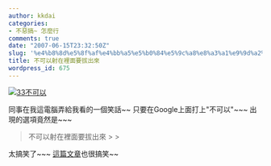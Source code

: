 ```yaml
---
author: kkdai
categories:
- 不惡搞~ 怎麼行
comments: true
date: "2007-06-15T23:32:50Z"
slug: '%e4%b8%8d%e5%8f%af%e4%bb%a5%e5%b0%84%e5%9c%a8%e8%a3%a1%e9%9d%a2%e8%a6%81%e6%8b%94%e5%87%ba%e4%be%86'
title: 不可以射在裡面要拔出來
wordpress_id: 675
---
```


[![33不可以](http://farm1.static.flickr.com/243/551019342_e56372068e.jpg)](http://www.flickr.com/photos/evanlin/551019342/)

同事在我這電腦弄給我看的一個笑話~~ 只要在Google上面打上"不可以"~~~ 出現的選項竟然是~~~

<blockquote>不可以射在裡面要拔出來
> 
> </blockquote>

太搞笑了~~~ [這篇文章](http://www.palmislife.com/thread-73682-1-3.html)也很搞笑~~
